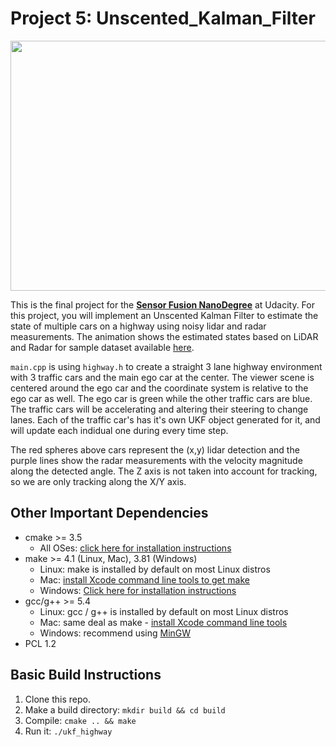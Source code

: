 # Project 5: Unscented_Kalman_Filter

<img src="media/ukf.gif" width="700" height="400" />

This is the final project for the [**Sensor Fusion NanoDegree**](https://www.udacity.com/course/sensor-fusion-engineer-nanodegree--nd313) at Udacity. For this project, you will implement an Unscented Kalman Filter to estimate the state of multiple cars on a highway using noisy lidar and radar measurements. The animation shows the estimated states based on LiDAR and Radar for sample dataset available [here](https://github.com/udacity/SFND_Unscented_Kalman_Filter).

`main.cpp` is using `highway.h` to create a straight 3 lane highway environment with 3 traffic cars and the main ego car at the center.
The viewer scene is centered around the ego car and the coordinate system is relative to the ego car as well. The ego car is green while the
other traffic cars are blue. The traffic cars will be accelerating and altering their steering to change lanes. Each of the traffic car's has
it's own UKF object generated for it, and will update each indidual one during every time step.

The red spheres above cars represent the (x,y) lidar detection and the purple lines show the radar measurements with the velocity magnitude along the detected angle. The Z axis is not taken into account for tracking, so we are only tracking along the X/Y axis.


## Other Important Dependencies
* cmake >= 3.5
  * All OSes: [click here for installation instructions](https://cmake.org/install/)
* make >= 4.1 (Linux, Mac), 3.81 (Windows)
  * Linux: make is installed by default on most Linux distros
  * Mac: [install Xcode command line tools to get make](https://developer.apple.com/xcode/features/)
  * Windows: [Click here for installation instructions](http://gnuwin32.sourceforge.net/packages/make.htm)
* gcc/g++ >= 5.4
  * Linux: gcc / g++ is installed by default on most Linux distros
  * Mac: same deal as make - [install Xcode command line tools](https://developer.apple.com/xcode/features/)
  * Windows: recommend using [MinGW](http://www.mingw.org/)
 * PCL 1.2

## Basic Build Instructions

1. Clone this repo.
2. Make a build directory: `mkdir build && cd build`
3. Compile: `cmake .. && make`
4. Run it: `./ukf_highway`
